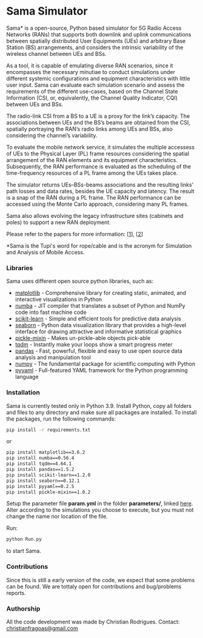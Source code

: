 # Sama Simulator

Sama* is a open-source, Python based simulator for 5G Radio Access Networks (RANs) that supports both downlink and uplink communications between spatially distributed User Equipments (UEs) and arbitrary Base Station (BS) arrangements, and considers the intrinsic variability of the wireless channel between UEs and BSs.

As a tool, it is capable of emulating diverse RAN scenarios, since it encompasses the necessary minutiae to conduct simulations under different systemic configurations and equipment characteristics with little user input. Sama can evaluate each simulation scenario and assess the requirements of the different use-cases, based on the Channel State Information (CSI, or, equivalently, the Channel Quality Indicator, CQI) between UEs and BSs.

The radio-link CSI from a BS to a UE is a proxy for the link’s capacity. The associations between UEs and the BS’s beams are obtained from the CSI, spatially portraying the RAN’s radio links among UEs and BSs, also considering the channel’s variability.

To evaluate the mobile network service, it simulates the multiple accessess of UEs to the Physical Layer (PL) frame resources considering the spatial arrangement of the RAN elements and its equipment characteristics. Subsequently, the RAN performance is evaluated as the scheduling of the time-frequency resources of a PL frame among the UEs takes place.

The simulator returns UEs–BSs-beams associations and the resulting links’ path losses and data rates, besides the UE capacity and latency. The result is a snap of the RAN during a PL frame. The RAN performance can be accessed using the Monte Carlo approach, considering many PL frames.
 
Sama also allows evolving the legacy infrastructure sites (cabinets and poles) to support a new RAN deployment.

Please refer to the papers for more information: [[1]], [[2]]

*Sama is the Tupi's word for rope/cable and is the acronym for Simulation and Analysis of Mobile Access.

### Libraries

Sama uses different open source python libraries, such as:
* [matplotlib] - Comprehensive library for creating static, animated, and interactive visualizations in Python
* [numba] - JIT compiler that translates a subset of Python and NumPy code into fast machine code
* [scikit-learn] - Simple and efficient tools for predictive data analysis
* [seaborn] - Python data visualization library that provides a high-level interface for drawing attractive and informative statistical graphics
* [pickle-mixin] - Makes un-pickle-able objects pick-able
* [tqdm] - Instantly make your loops show a smart progress meter
* [pandas] - Fast, powerful, flexible and easy to use open source data analysis and manipulation tool
* [numpy] - The fundamental package for scientific computing with Python
* [pyyaml] - Full-featured YAML framework for the Python programming language

### Installation

Sama is currently tested only in Python 3.9.
Install Python, copy all folders and files to any directory and make sure all packages are installed.
To install the packages, run the following commands:

```sh
pip install -r requirements.txt
```

or

```sh
pip install matplotlib==3.6.2
pip install numba==0.56.4
pip install tqdm==4.64.1
pip install pandas==1.5.2
pip install scikit-learn==1.2.0
pip install seaborn==0.12.1
pip install pyyaml==0.2.5
pip install pickle-mixin==1.0.2
```

Setup the parameter file **param.yml** in the folder **parameters/**, linked [here]. Alter according to the simulations you choose to execute, but you must not change the name nor location of the file. 

Run:

```sh
python Run.py
```

to start Sama.

### Contributions

Since this is still a early version of the code, we expect that some problems can be found. We are tottaly open for contributions and bug/problems reports.


### Authorship

All the code development was made by Christian Rodrigues.
Contact: christianfragoas@gmail.com



[//]: # (These are reference links used in the body of this note and get stripped out when the markdown processor does its job. There is no need to format nicely because it shouldn't be seen. Thanks SO - http://stackoverflow.com/questions/4823468/store-comments-in-markdown-syntax)

[miniforge]: <https://github.com/conda-forge/miniforge>
[tqdm]: <https://github.com/tqdm/tqdm>
[pandas]: <https://pandas.pydata.org/>
[numpy]: <https://numpy.org/>
[matplotlib]: <https://matplotlib.org/>
[numba]: <https://numba.pydata.org/>
[scikit-learn]: <https://scikit-learn.org/>
[seaborn]: <https://seaborn.pydata.org/>
[pickle-mixin]: <https://pypi.org/project/pickle-mixin/>
[pyyaml]: <https://pyyaml.org/>

[here]: <https://github.com/cfragoas/CelDep_Optimizator/blob/main/parameters/param.yml>
[1]: <http://dx.doi.org/10.14209/sbrt.2022.1570814168>
[2]: <>


[//]: # (# CelDep_Optimizator)

[//]: # (usando miniforge como auxílio)
[//]: # (https://github.com/conda-forge/miniforge)
